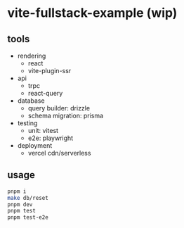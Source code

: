 # vite-fullstack-example (wip)

## tools

- rendering
  - react
  - vite-plugin-ssr
- api
  - trpc
  - react-query
- database
  - query builder: drizzle
  - schema migration: prisma
- testing
  - unit: vitest
  - e2e: playwright
- deployment
  - vercel cdn/serverless

## usage

```sh
pnpm i
make db/reset
pnpm dev
pnpm test
pnpm test-e2e
```
